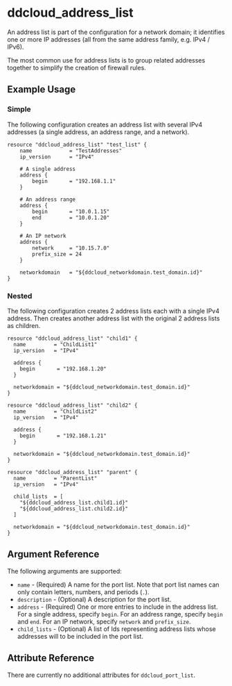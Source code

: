 # ddcloud\_address\_list

An address list is part of the configuration for a network domain; it identifies one or more IP addresses (all from the same address family, e.g. IPv4 / IPv6).

The most common use for address lists is to group related addresses together to simplify the creation of firewall rules.

## Example Usage

### Simple
The following configuration creates an address list with several IPv4 addresses (a single address, an address range, and a network).

```
resource "ddcloud_address_list" "test_list" {
	name        	= "TestAddresses"
	ip_version		= "IPv4"

    # A single address
	address {
		begin		= "192.168.1.1"
	}

    # An address range
	address {
		begin		= "10.0.1.15"
		end 		= "10.0.1.20"
	}

    # An IP network
	address {
		network		= "10.15.7.0"
		prefix_size	= 24
	}

    networkdomain 	= "${ddcloud_networkdomain.test_domain.id}"
}
```

### Nested
The following configuration creates 2 address lists each with a single IPv4 address. Then creates another address list with the original 2 address lists as children.

```
resource "ddcloud_address_list" "child1" {
  name         = "ChildList1"
  ip_version   = "IPv4"

  address {
    begin       = "192.168.1.20"
  }

  networkdomain = "${ddcloud_networkdomain.test_domain.id}"
}

resource "ddcloud_address_list" "child2" {
  name         = "ChildList2"
  ip_version   = "IPv4"

  address {
    begin       = "192.168.1.21"
  }

  networkdomain = "${ddcloud_networkdomain.test_domain.id}"
}

resource "ddcloud_address_list" "parent" {
  name         = "ParentList"
  ip_version   = "IPv4"

  child_lists  = [
    "${ddcloud_address_list.child1.id}"
    "${ddcloud_address_list.child2.id}"
  ]

  networkdomain = "${ddcloud_networkdomain.test_domain.id}"
}
```

## Argument Reference

The following arguments are supported:

* `name` - (Required) A name for the port list.
Note that port list names can only contain letters, numbers, and periods (`.`).
* `description` - (Optional) A description for the port list.
* `address` - (Required) One or more entries to include in the address list.  
For a single address, specify `begin`. For an address range, specify `begin` and `end`. For an IP network, specify `network` and `prefix_size`.
* `child_lists` - (Optional) A list of Ids representing address lists whose addresses will to be included in the port list.

## Attribute Reference

There are currently no additional attributes for `ddcloud_port_list`.
